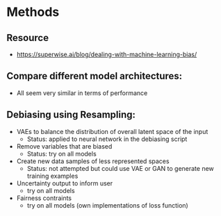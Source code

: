 # Methods
## Resource
- https://superwise.ai/blog/dealing-with-machine-learning-bias/
## Compare different model architectures:
- All seem very similar in terms of performance
## Debiasing using Resampling:
- VAEs to balance the distribution of overall latent space of the input
    - Status: applied to neural network in the debiasing script
- Remove variables that are biased
    - Status: try on all models
- Create new data samples of less represented spaces
    - Status: not attempted but could use VAE or GAN to generate new training examples
- Uncertainty output to inform user
    - try on all models
- Fairness contraints
    - try on all models (own implementations of loss function)